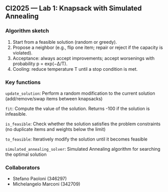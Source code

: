 ## CI2025 — Lab 1: Knapsack with Simulated Annealing

### Algorithm sketch
1. Start from a feasible solution (random or greedy).
2. Propose a neighbor (e.g., flip one item; repair or reject if the capacity is violated).
3. Acceptance: always accept improvements; accept worsenings with probability p = exp(−Δ/T).
4. Cooling: reduce temperature T until a stop condition is met.

### Key functions

`update_solution`: Perform a random modification to the current solution (add/remove/swap items between knapsacks)

`fit`: Compute the value of the solution. Returns -100 if the solution is infeasible.

`is_feasible`: Check whether the solution satisfies the problem constraints (no duplicate items and weights below the limit)

`to_feasible`: Iteratively modify the solution until it becomes feasible

`simulated_annealing_solver`: Simulated Annealing algorithm for searching the optimal solution

### Collaborators
- Stefano Paoloni (346297)
- Michelangelo Marconi (342709)




